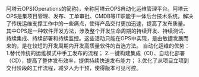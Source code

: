 阿塔云OPS(Operations的简称)，全称阿塔云OPS自动化运维管理平台。阿塔云OPS是集项目管理、发布、工单审批、CMDB等IT职能于一体后台技术系统，解决了传统运维支撑工作中的一些痛点，使得产品交付更加迅速，提高了发布质量。
其中OPS是一种软件开发方法，涉及整个开发生命周期的持续开发、持续测试、持续集成、持续部署和持续监控。这些活动只能在OPS中实现，是由敏捷发展而来的，是在较短的开发周期内开发高质量软件的首选方法。
自动化运维的优势：
1.替代传统的运维模式中手工发布的流程；
2.一键构建集成（CI）、自动化部署（CD），提高了整体发布效率，提供持续快速发布能力；
3.优化了从项目立项到交付阶段的工作流程，减少人为干预，使得版本可见可控。


